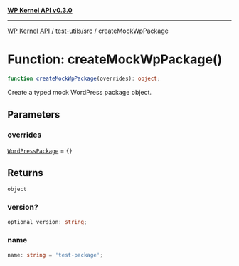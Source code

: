 [**WP Kernel API v0.3.0**](../../../README.md)

---

[WP Kernel API](../../../README.md) / [test-utils/src](../README.md) / createMockWpPackage

# Function: createMockWpPackage()

```ts
function createMockWpPackage(overrides): object;
```

Create a typed mock WordPress package object.

## Parameters

### overrides

[`WordPressPackage`](../interfaces/WordPressPackage.md) = `{}`

## Returns

`object`

### version?

```ts
optional version: string;
```

### name

```ts
name: string = 'test-package';
```
